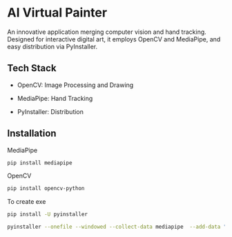
# AI Virtual Painter

An innovative application merging computer vision and hand tracking. Designed for interactive digital art, it employs OpenCV and MediaPipe, and easy distribution via PyInstaller.


## Tech Stack

* OpenCV: Image Processing and Drawing

* MediaPipe: Hand Tracking

* PyInstaller: Distribution


## Installation

MediaPipe

```bash
pip install mediapipe
```

OpenCV

```bash
pip install opencv-python
```
    
To create exe
```bash
pip install -U pyinstaller

pyinstaller --onefile --windowed --collect-data mediapipe  --add-data "header/*;header/" --add-data "handtrackingmodule.py;." painter.py
```
